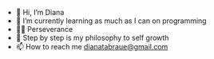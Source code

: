 - 👋 Hi, I’m Diana
- 🌱 I’m currently learning as much as I can on programming
- 👩‍💻 Perseverance
- 🦖 Step by step is my philosophy to self growth
- 📫 How to reach me dianatabraue@gmail.com

<!---
tabraue/tabraue is a ✨ special ✨ repository because its `README.md` (this file) appears on your GitHub profile.
You can click the Preview link to take a look at your changes.
- 💞️ I’m looking to collaborate on ...
- 👀 I’m interested in technology
--->
